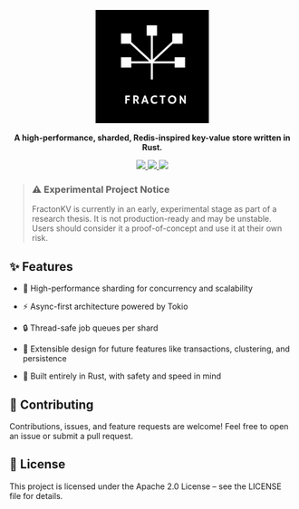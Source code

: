 <p align="center">
  <img src="./public/logo-dark.png" alt="FractonKV Logo" width="200"/>
</p>
<p align="center">
  <b>A high-performance, sharded, Redis-inspired key-value store written in Rust.</b>
</p>
<p align="center">
  <a href="https://github.com/fracton-org/fractonkv/blob/main/LICENSE">
    <img src="https://img.shields.io/github/license/fracton-org/fractonkv?style=flat-square">
  </a>
  <a href="https://github.com/fracton-org/fractonkv/stargazers">
    <img src="https://img.shields.io/github/stars/fracton-org/fractonkv?style=flat-square">
  </a>
  <a href="https://github.com/fracton-org/fractonkv/actions">
    <img src="https://img.shields.io/github/actions/workflow/status/fracton-org/fractonkv/ci.yml?style=flat-square">
  </a>
</p>

> ### ⚠️ Experimental Project Notice
> FractonKV is currently in an early, experimental stage as part of a research thesis. It is not production-ready and
> may
> be unstable. Users should consider it a proof-of-concept and use it at their own risk.

## ✨ Features

- 🚀 High-performance sharding for concurrency and scalability

- ⚡ Async-first architecture powered by Tokio

- 🔒 Thread-safe job queues per shard

- 🧩 Extensible design for future features like transactions, clustering, and persistence

- 🦀 Built entirely in Rust, with safety and speed in mind

## 🤝 Contributing

Contributions, issues, and feature requests are welcome!
Feel free to open an issue
or submit a pull request.

## 📜 License

This project is licensed under the Apache 2.0 License – see the LICENSE
file for details.